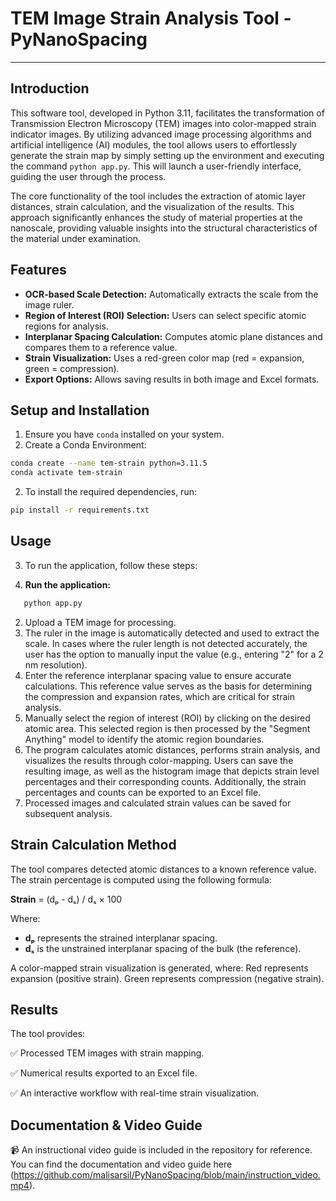 # TEM Image Strain Analysis Tool - PyNanoSpacing

---

## Introduction  
This software tool, developed in Python 3.11, facilitates the transformation of Transmission Electron Microscopy (TEM) images into color-mapped strain indicator images. By utilizing advanced image processing algorithms and artificial intelligence (AI) modules, the tool allows users to effortlessly generate the strain map by simply setting up the environment and executing the command `python app.py`. This will launch a user-friendly interface, guiding the user through the process.

The core functionality of the tool includes the extraction of atomic layer distances, strain calculation, and the visualization of the results. This approach significantly enhances the study of material properties at the nanoscale, providing valuable insights into the structural characteristics of the material under examination.

## Features  
- **OCR-based Scale Detection:** Automatically extracts the scale from the image ruler.  
- **Region of Interest (ROI) Selection:** Users can select specific atomic regions for analysis.  
- **Interplanar Spacing Calculation:** Computes atomic plane distances and compares them to a reference value.  
- **Strain Visualization:** Uses a red-green color map (red = expansion, green = compression).  
- **Export Options:** Allows saving results in both image and Excel formats.  

## Setup and Installation  
1. Ensure you have `conda` installed on your system.
2. Create a Conda Environment:

```bash
conda create --name tem-strain python=3.11.5
conda activate tem-strain
```

2. To install the required dependencies, run:  

```bash
pip install -r requirements.txt
```

## Usage  
3. To run the application, follow these steps:

1. **Run the application:**
   
```bash
   python app.py
```

2. Upload a TEM image for processing.
3. The ruler in the image is automatically detected and used to extract the scale. In cases where the ruler length is not detected accurately, the user has the option to manually input the value (e.g., entering "2" for a 2 nm resolution).
4. Enter the reference interplanar spacing value to ensure accurate calculations. This reference value serves as the basis for determining the compression and expansion rates, which are critical for strain analysis.
5. Manually select the region of interest (ROI) by clicking on the desired atomic area. This selected region is then processed by the "Segment Anything" model to identify the atomic region boundaries.
6. The program calculates atomic distances, performs strain analysis, and visualizes the results through color-mapping. Users can save the resulting image, as well as the histogram image that depicts strain level percentages and their corresponding counts. Additionally, the strain percentages and counts can be exported to an Excel file. 
7. Processed images and calculated strain values can be saved for subsequent analysis.


## Strain Calculation Method
The tool compares detected atomic distances to a known reference value. The strain percentage is computed using the following formula:

**Strain** = (dₚ - dₛ) / dₛ × 100

Where:
- **dₚ** represents the strained interplanar spacing.
- **dₛ** is the unstrained interplanar spacing of the bulk (the reference).
  
A color-mapped strain visualization is generated, where:
Red represents expansion (positive strain).
Green represents compression (negative strain).

## Results
The tool provides:

✅ Processed TEM images with strain mapping.

✅ Numerical results exported to an Excel file.

✅ An interactive workflow with real-time strain visualization.

## Documentation & Video Guide
📹 An instructional video guide is included in the repository for reference. You can find the documentation and video guide here (https://github.com/malisarsil/PyNanoSpacing/blob/main/instruction_video.mp4).
